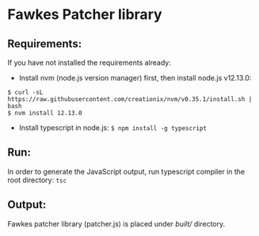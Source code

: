 # Fawkes Patcher library

## Requirements:
If you have not installed the requirements already:
- Install nvm (node.js version manager) first, then install node.js v12.13.0:
```
$ curl -sL https://raw.githubusercontent.com/creationix/nvm/v0.35.1/install.sh | bash
$ nvm install 12.13.0
```
- Install typescript in node.js:
```$ npm install -g typescript```

## Run:
In order to generate the JavaScript output, run typescript compiler in the root directory:
```tsc```

## Output:
Fawkes patcher library (patcher.js) is placed under *built/* directory.

